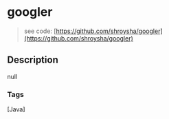 # googler
> see code: [https://github.com/shroysha/googler](https://github.com/shroysha/googler)

## Description
null

### Tags
[Java]
